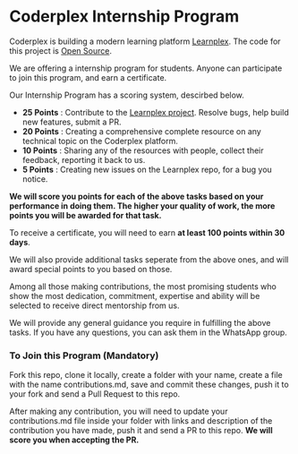 # Coderplex Internship Program
Coderplex is building a modern learning platform [Learnplex](https://coderplex.in). The code for this project is [Open Source](https://github.com/coderplex/learnplex).

We are offering a internship program for students. Anyone can participate to join this program, and earn a certificate. 

Our Internship Program has a scoring system, descirbed below.
- **25 Points** : Contribute to the [Learnplex project](https://github.com/coderplex/learnplex). Resolve bugs, help build new features, submit a PR. 
- **20 Points** : Creating a comprehensive complete resource on any technical topic on the Coderplex platform. 
- **10 Points** : Sharing any of the resources with people, collect their feedback, reporting it back to us. 
- **5 Points** : Creating new issues on the Learnplex repo, for a bug you notice.

**We will score you points for each of the above tasks based on your performance in doing them. The higher your quality of work, the more points you will be awarded for that task.**

To receive a certificate, you will need to earn **at least 100 points within 30 days**.

We will also provide additional tasks seperate from the above ones, and will award special points to you based on those. 

Among all those making contributions, the most promising students who show the most dedication, commitment, expertise and ability will be selected to receive direct mentorship from us. 

We will provide any general guidance you require in fulfilling the above tasks. If you have any questions, you can ask them in the WhatsApp group. 

### To Join this Program (Mandatory)
Fork this repo, clone it locally, create a folder with your name, create a file with the name contributions.md, save and commit these changes, push it to your fork and send a Pull Request to this repo.  

After making any contribution, you will need to update your contributions.md file inside your folder with links and description of the contribution you have made, push it and send a PR to this repo. **We will score you when accepting the PR.** 
